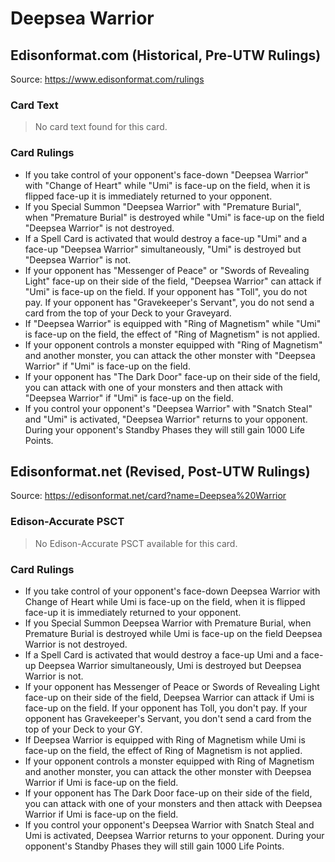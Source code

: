 # Deepsea Warrior

## Edisonformat.com (Historical, Pre-UTW Rulings)

Source: https://www.edisonformat.com/rulings

### Card Text

> No card text found for this card.

### Card Rulings

*   If you take control of your opponent's face-down "Deepsea Warrior" with "Change of Heart" while "Umi" is face-up on the field, when it is flipped face-up it is immediately returned to your opponent.
*   If you Special Summon "Deepsea Warrior" with "Premature Burial", when "Premature Burial" is destroyed while "Umi" is face-up on the field "Deepsea Warrior" is not destroyed.
*   If a Spell Card is activated that would destroy a face-up "Umi" and a face-up "Deepsea Warrior" simultaneously, "Umi" is destroyed but "Deepsea Warrior" is not.
*   If your opponent has "Messenger of Peace" or "Swords of Revealing Light" face-up on their side of the field, "Deepsea Warrior" can attack if "Umi" is face-up on the field. If your opponent has "Toll", you do not pay. If your opponent has "Gravekeeper's Servant", you do not send a card from the top of your Deck to your Graveyard.
*   If "Deepsea Warrior" is equipped with "Ring of Magnetism" while "Umi" is face-up on the field, the effect of "Ring of Magnetism" is not applied.
*   If your opponent controls a monster equipped with "Ring of Magnetism" and another monster, you can attack the other monster with "Deepsea Warrior" if "Umi" is face-up on the field.
*   If your opponent has "The Dark Door" face-up on their side of the field, you can attack with one of your monsters and then attack with "Deepsea Warrior" if "Umi" is face-up on the field.
*   If you control your opponent's "Deepsea Warrior" with "Snatch Steal" and "Umi" is activated, "Deepsea Warrior" returns to your opponent. During your opponent's Standby Phases they will still gain 1000 Life Points.

## Edisonformat.net (Revised, Post-UTW Rulings)

Source: https://edisonformat.net/card?name=Deepsea%20Warrior

### Edison-Accurate PSCT

> No Edison-Accurate PSCT available for this card.

### Card Rulings

*   If you take control of your opponent's face-down Deepsea Warrior with Change of Heart while Umi is face-up on the field, when it is flipped face-up it is immediately returned to your opponent.
*   If you Special Summon Deepsea Warrior with Premature Burial, when Premature Burial is destroyed while Umi is face-up on the field Deepsea Warrior is not destroyed.
*   If a Spell Card is activated that would destroy a face-up Umi and a face-up Deepsea Warrior simultaneously, Umi is destroyed but Deepsea Warrior is not.
*   If your opponent has Messenger of Peace or Swords of Revealing Light face-up on their side of the field, Deepsea Warrior can attack if Umi is face-up on the field. If your opponent has Toll, you don't pay. If your opponent has Gravekeeper's Servant, you don't send a card from the top of your Deck to your GY.
*   If Deepsea Warrior is equipped with Ring of Magnetism while Umi is face-up on the field, the effect of Ring of Magnetism is not applied.
*   If your opponent controls a monster equipped with Ring of Magnetism and another monster, you can attack the other monster with Deepsea Warrior if Umi is face-up on the field.
*   If your opponent has The Dark Door face-up on their side of the field, you can attack with one of your monsters and then attack with Deepsea Warrior if Umi is face-up on the field.
*   If you control your opponent's Deepsea Warrior with Snatch Steal and Umi is activated, Deepsea Warrior returns to your opponent. During your opponent's Standby Phases they will still gain 1000 Life Points.
            